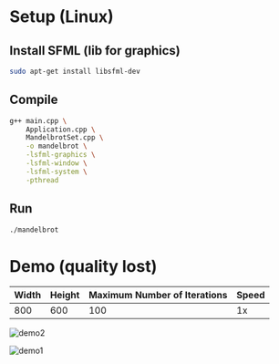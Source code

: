 # Setup (Linux)

## Install SFML (lib for graphics)

```bash
sudo apt-get install libsfml-dev
```

## Compile

```bash
g++ main.cpp \
    Application.cpp \
    MandelbrotSet.cpp \
    -o mandelbrot \
    -lsfml-graphics \
    -lsfml-window \
    -lsfml-system \
    -pthread
```

## Run

```bash
./mandelbrot
```

# Demo (quality lost)

| Width | Height | Maximum Number of Iterations | Speed |
|-------|--------|------------------------------|-------|
| 800   | 600    | 100                          | 1x    |

![demo2](https://github.com/user-attachments/assets/327ca5b5-983d-4006-a843-85a0497e2ef3)

![demo1](https://github.com/user-attachments/assets/d767de3e-61c8-47f3-9b75-574e2868d5f7)


